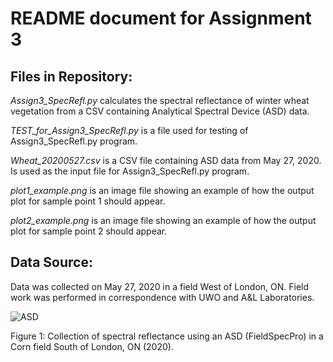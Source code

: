 # README document for Assignment 3 

## Files in Repository:
*Assign3_SpecRefl.py* calculates the spectral reflectance of winter wheat vegetation from a CSV containing Analytical Spectral Device (ASD) data.

*TEST_for_Assign3_SpecRefl.py* is a file used for testing of Assign3_SpecRefl.py program.

*Wheat_20200527.csv* is a CSV file containing ASD data from May 27, 2020. Is used as the input file for Assign3_SpecRefl.py program.

*plot1_example.png* is an image file showing an example of how the output plot for sample point 1 should appear.

*plot2_example.png* is an image file showing an example of how the output plot for sample point 2 should appear.

## Data Source:
Data was collected on May 27, 2020 in a field West of London, ON. Field work was performed in correspondence with UWO and A&L Laboratories.

![ASD](https://github.com/robinkwik/NDVI/blob/master/ASD.JPG)


Figure 1: Collection of spectral reflectance using an ASD (FieldSpecPro) in a Corn field South of London, ON (2020).
